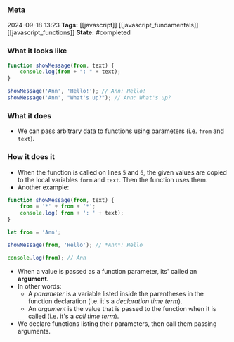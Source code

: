 ### Meta
2024-09-18 13:23
**Tags:** [[javascript]] [[javascript_fundamentals]] [[javascript_functions]]
**State:** #completed  

### What it looks like
```JavaScript title:app.js
function showMessage(from, text) {
	console.log(from + ": " + text);
}

showMessage('Ann', 'Hello!'); // Ann: Hello!
showMessage('Ann', "What's up?"); // Ann: What's up?
```

### What it does
- We can pass arbitrary data to functions using parameters (i.e. `from` and `text`).

### How it does it
- When the function is called on lines `5` and `6`, the given values are copied to the local variables `form` and `text`. Then the function uses them.
- Another example:

```JavaScript title:app.js
function showMessage(from, text) {
	from = '*' + from + '*';
	console.log( from + ': ' + text);
}

let from = 'Ann';

showMessage(from, 'Hello'); // *Ann*: Hello

console.log(from); // Ann
```

- When a value is passed as a function parameter, its' called an **argument**.
- In other words:
	- A *parameter* is a variable listed inside the parentheses in the function declaration (i.e. it's a *declaration time term*).
	- An *argument* is the value that is passed to the function when it is called (i.e. it's a *call time term*).
- We declare functions listing their parameters, then call them passing arguments.